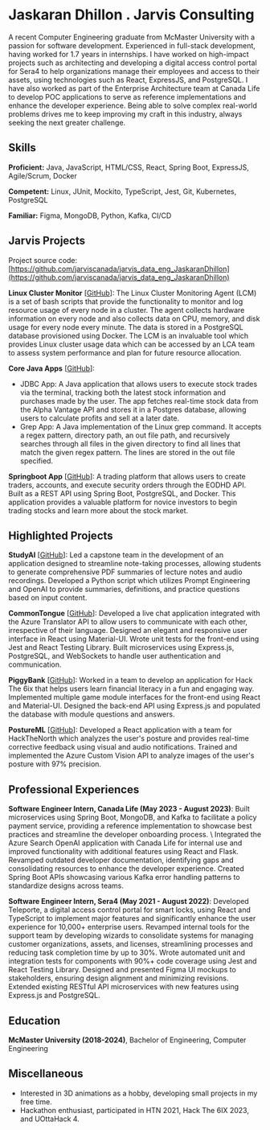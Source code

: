 # Jaskaran Dhillon . Jarvis Consulting

A recent Computer Engineering graduate from McMaster University with a  passion for software development. Experienced in full-stack development, having worked for 1.7 years in internships.  I have worked on high-impact projects such as architecting and developing a digital access control portal for Sera4 to help organizations manage their employees and access to their assets, using technologies such as React, ExpressJS, and PostgreSQL.  I have also worked as part of the Enterprise Architecture team at Canada Life to develop POC applications to serve as reference implementations and enhance the developer experience.  Being able to solve complex real-world problems drives me to keep improving my craft in this industry, always seeking the next greater challenge.


## Skills

**Proficient:** Java, JavaScript, HTML/CSS, React, Spring Boot, ExpressJS, Agile/Scrum, Docker

**Competent:** Linux, JUnit, Mockito, TypeScript, Jest, Git, Kubernetes, PostgreSQL

**Familiar:** Figma, MongoDB, Python, Kafka, CI/CD

## Jarvis Projects

Project source code: [https://github.com/jarviscanada/jarvis_data_eng_JaskaranDhillon](https://github.com/jarviscanada/jarvis_data_eng_JaskaranDhillon)


**Linux Cluster Monitor** [[GitHub](https://github.com/jarviscanada/jarvis_data_eng_JaskaranDhillon/tree/master/linux_sql)]: The Linux Cluster Monitoring Agent (LCM) is a set of bash scripts that provide the functionality to monitor and log resource usage of every node in a cluster. The agent collects hardware information on every node and also collects data on CPU, memory, and disk usage for every node every minute. The data is stored in a PostgreSQL database provisioned using Docker. The LCM is an invaluable tool which provides Linux cluster usage data which can be accessed by an LCA team to assess system performance and plan for future resource allocation.

**Core Java Apps** [[GitHub](https://github.com/jarviscanada/jarvis_data_eng_JaskaranDhillon/tree/master/core_java)]:
      
  - JDBC App: A Java application that allows users to execute stock trades via the terminal, tracking both the latest stock information and purchases made by the user. The app fetches real-time stock data from the Alpha Vantage API and stores it in a Postgres database, allowing users to calculate profits and sell at a later date.
  - Grep App: A Java implementation of the Linux grep command. It accepts a regex pattern, directory path, an out file path, and recursively searches through all files in the given directory to find all lines that match the given regex pattern. The lines are stored in the out file specified.

**Springboot App** [[GitHub](https://github.com/jarviscanada/jarvis_data_eng_JaskaranDhillon/tree/master/springboot)]: A trading platform that allows users to create traders, accounts, and execute security orders through the EODHD API. Built as a REST API using Spring Boot, PostgreSQL, and Docker. This application provides a valuable platform for novice investors to begin trading stocks and learn more about the stock market.


## Highlighted Projects
**StudyAI** [[GitHub](https://github.com/Jaskaran-Dhillon/StudyAI-Client)]: Led a capstone team in the development of an application designed to streamline note-taking processes, allowing students to generate comprehensive PDF summaries of lecture notes and audio recordings. Developed a Python script which utilizes Prompt Engineering and OpenAI to provide summaries, definitions, and practice questions based on input content.

**CommonTongue** [[GitHub](https://github.com/Jaskaran-Dhillon/CommonTongue-Front-End)]: Developed a live chat application integrated with the Azure Translator API to allow users to communicate with each other, irrespective of their language. Designed an elegant and responsive user interface in React using Material-UI. Wrote unit tests for the front-end using Jest and React Testing Library. Built microservices using Express.js, PostgreSQL, and WebSockets to handle user authentication and communication.

**PiggyBank** [[GitHub](https://github.com/Jaskaran-Dhillon/PiggyBank-Front-End)]: Worked in a team to develop an application for Hack The 6ix that helps users learn financial literacy in a fun and engaging way. Implemented multiple game module interfaces for the front-end using React and Material-UI. Designed the back-end API using Express.js and populated the database with module questions and answers.

**PostureML** [[GitHub](https://github.com/Jaskaran-Dhillon/PostureML)]: Developed a React application with a team for HackTheNorth which analyzes the user's posture and provides real-time corrective feedback using visual and audio notifications. Trained and implemented the Azure Custom Vision API to analyze images of the user's posture with 97% precision.


## Professional Experiences

**Software Engineer Intern, Canada Life (May 2023 - August 2023)**: Built microservices using Spring Boot, MongoDB, and Kafka to facilitate a policy payment service, providing a reference implementation to showcase best practices and streamline the developer onboarding process. \ Integrated the Azure Search OpenAI application with Canada Life for internal use and improved functionality with additional features using React and Flask.  Revamped outdated developer documentation, identifying gaps and consolidating resources to enhance the developer experience.  Created Spring Boot APIs showcasing various Kafka error handling patterns to standardize designs across teams.


**Software Engineer Intern, Sera4 (May 2021 - August 2022)**: Developed Teleporte, a digital access control portal for smart locks, using React and TypeScript to implement major features and significantly enhance the user experience for 10,000+ enterprise users. Revamped internal tools for the support team by developing wizards to consolidate systems for managing customer organizations, assets, and licenses, streamlining processes and reducing task completion time by up to 30%. Wrote automated unit and integration tests for components with 90%+ code coverage using Jest and React Testing Library. Designed and presented Figma UI mockups to stakeholders, ensuring design alignment and minimizing revisions. Extended existing RESTful API microservices with new features using Express.js and PostgreSQL.



## Education
**McMaster University (2018-2024)**, Bachelor of Engineering, Computer Engineering


## Miscellaneous
- Interested in 3D animations as a hobby, developing small projects in my free time.
- Hackathon enthusiast, participated in HTN 2021, Hack The 6IX 2023, and UOttaHack 4.